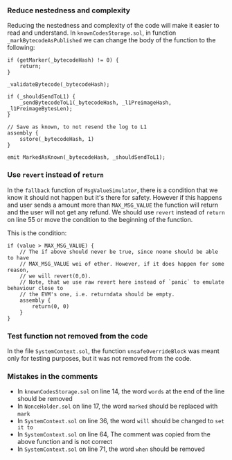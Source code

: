 ### Reduce nestedness and complexity
Reducing the nestedness and complexity of the code will make it easier to read and understand.
In `knownCodesStorage.sol`, in function `_markBytecodeAsPublished` we can change the body of the function to the following:

```solidity
if (getMarker(_bytecodeHash) != 0) {
    return;
}

_validateBytecode(_bytecodeHash);

if (_shouldSendToL1) {
    _sendBytecodeToL1(_bytecodeHash, _l1PreimageHash, _l1PreimageBytesLen);
}

// Save as known, to not resend the log to L1
assembly {
    sstore(_bytecodeHash, 1)
}

emit MarkedAsKnown(_bytecodeHash, _shouldSendToL1);
```

### Use `revert` instead of `return`
In the `fallback` function of `MsgValueSimulator`, there is a condition that we know it should not happen but it's there for safety. However if this happens and user sends a amount more than `MAX_MSG_VALUE` the function will return and the user will not get any refund. We should use `revert` instead of `return` on line 55 or move the condition to the beginning of the function.

This is the condition:

```solidity
if (value > MAX_MSG_VALUE) {
    // The if above should never be true, since noone should be able to have
    // MAX_MSG_VALUE wei of ether. However, if it does happen for some reason,
    // we will revert(0,0).
    // Note, that we use raw revert here instead of `panic` to emulate behaviour close to
    // the EVM's one, i.e. returndata should be empty.
    assembly {
        return(0, 0)
    }
}
```


### Test function not removed from the code
In the file `SystemContext.sol`, the function `unsafeOverrideBlock` was meant only for testing purposes, but it was not removed from the code.


### Mistakes in the comments
- In `knownCodesStorage.sol` on line 14, the word `words` at the end of the line should be removed
- In `NonceHolder.sol` on line 17, the word `marked` should be replaced with `mark`
- In `SystemContext.sol` on line 36, the word `will` should be changed to `set it to`
- In `SystemContext.sol` on line 64, The comment was copied from the above function and is not correct
- In `SystemContext.sol` on line 71, the word `when` should be removed
